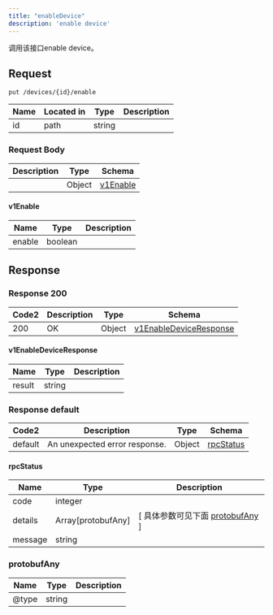 ```yaml
---
title: "enableDevice"
description: 'enable device'
---
```



调用该接口enable device。



## Request


```
put /devices/{id}/enable
```



| Name | Located in | Type | Description | 
| ---- | ---------- | ----------- | ----------- | 
| id | path | string |  |  





### Request Body


 
| Description | Type | Schema |
| ----------- | ------ | ------ |
|  | Object | [v1Enable](#v1Enable) |

#### v1Enable

| Name | Type | Description | 
| ---- | ---- | ----------- |     
| enable | boolean |  |   


  
     
 
 





## Response



### Response  200

 
| Code2 | Description | Type | Schema |
| ---- | ----------- | ------ | ------ |
| 200 | OK | Object | [v1EnableDeviceResponse](#v1EnableDeviceResponse) |

#### v1EnableDeviceResponse

| Name | Type | Description | 
| ---- | ---- | ----------- |     
| result | string |  |   


  
     
 
 


 


### Response  default

 
| Code2 | Description | Type | Schema |
| ---- | ----------- | ------ | ------ |
| default | An unexpected error response. | Object | [rpcStatus](#rpcStatus) |

#### rpcStatus

| Name | Type | Description | 
| ---- | ---- | ----------- |     
| code | integer |  |          
| details | Array[protobufAny] |  [ 具体参数可见下面 [protobufAny](#protobufAny) ] |       
| message | string |  |   


  
     
   
       
         
### protobufAny
| Name | Type | Description | 
| ---- | ---- | ----------- |     
| @type | string |  |   


  
     
 
 


          
     
   
     
 
 


 


